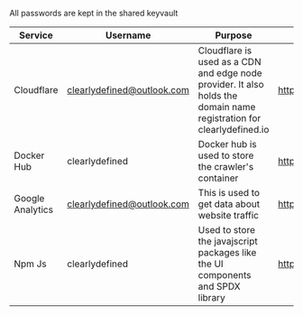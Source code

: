 All passwords are kept in the shared keyvault

|Service| Username | Purpose | Access link |
| -- | -- | -- | -- |
|Cloudflare| clearlydefined@outlook.com | Cloudflare is used as a CDN and edge node provider. It also holds the domain name registration for clearlydefined.io | https://dash.cloudflare.com/login
|Docker Hub|clearlydefined|Docker hub is used to store the crawler's container| https://hub.docker.com/
|Google Analytics| clearlydefined@outlook.com | This is used to get data about website traffic| https://analytics.google.com
|Npm Js| clearlydefined | Used to store the javajscript packages like the UI components and SPDX library| https://www.npmjs.com/
